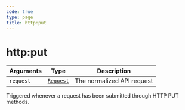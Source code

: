 ```yaml
---
code: true
type: page
title: http:put
---
```


# http:put

<SinceBadge version="1.2.0" />

| Arguments | Type                                                           | Description                |
| --------- | -------------------------------------------------------------- | -------------------------- |
| `request` | [`Request`](/core/1/plugins/plugin-context/constructors/request) | The normalized API request |

Triggered whenever a request has been submitted through HTTP PUT methods.
